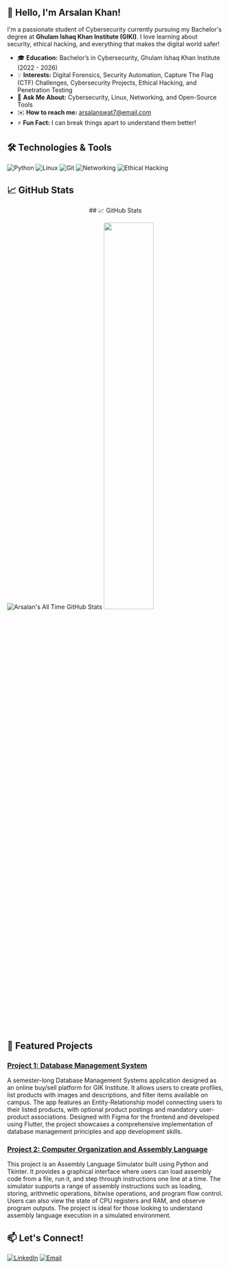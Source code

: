 ## 👋 Hello, I'm Arsalan Khan!

I'm a passionate student of Cybersecurity currently pursuing my Bachelor's degree at **Ghulam Ishaq Khan Institute (GIKI)**. I love learning about security, ethical hacking, and everything that makes the digital world safer! 

- 🎓 **Education:** Bachelor’s in Cybersecurity, Ghulam Ishaq Khan Institute (2022 - 2026)
- 💡 **Interests:** Digital Forensics, Security Automation, Capture The Flag (CTF) Challenges, Cybersecurity Projects, Ethical Hacking, and Penetration Testing
- 💬 **Ask Me About:** Cybersecurity, Linux, Networking, and Open-Source Tools
- ✉️ **How to reach me:** arsalanswat7@email.com
- ⚡ **Fun Fact:** I can break things apart to understand them better!

## 🛠️ Technologies & Tools

![Python](https://img.shields.io/badge/-Python-05122A?style=flat&logo=python) 
![Linux](https://img.shields.io/badge/-Linux-05122A?style=flat&logo=linux) 
![Git](https://img.shields.io/badge/-Git-05122A?style=flat&logo=git)
![Networking](https://img.shields.io/badge/-Networking-05122A?style=flat&logo=cisco)
![Ethical Hacking](https://img.shields.io/badge/-Ethical%20Hacking-05122A?style=flat&logo=hackaday)

## 📈 GitHub Stats

<p align="center">
  ## 📈 GitHub Stats

![Arsalan's All Time GitHub Stats](https://github-readme-stats.vercel.app/api?username=arsal7477&show_icons=true&count_private=true&include_all_commits=true&theme=radical)
  <img width="48%" src="https://github-readme-streak-stats.herokuapp.com/?user=arsal7477&theme=radical" />
</p>

## 🚀 Featured Projects

### [Project 1: Database Management System](https://github.com/arsal7477/gikibazar)
A semester-long Database Management Systems application designed as an online buy/sell platform for GIK Institute. It allows users to create profiles, list products with images and descriptions, and filter items available on campus. The app features an Entity-Relationship model connecting users to their listed products, with optional product postings and mandatory user-product associations. Designed with Figma for the frontend and developed using Flutter, the project showcases a comprehensive implementation of database management principles and app development skills.

### [Project 2: Computer Organization and Assembly Language](https://github.com/arsal7477/Computer-Organization-and-Assembly-language)
This project is an Assembly Language Simulator built using Python and Tkinter. It provides a graphical interface where users can load assembly code from a file, run it, and step through instructions one line at a time. The simulator supports a range of assembly instructions such as loading, storing, arithmetic operations, bitwise operations, and program flow control. Users can also view the state of CPU registers and RAM, and observe program outputs. The project is ideal for those looking to understand assembly language execution in a simulated environment.

## 📫 Let's Connect!

[![LinkedIn](https://img.shields.io/badge/LinkedIn-blue?style=flat-square&logo=linkedin)](https://www.linkedin.com/in/arsalan-khan-860575272)
[![Email](https://img.shields.io/badge/Email-Here-blue)](mailto:arsalanswat7@email.com)
